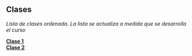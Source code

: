 ## Clases
*Lista de clases ordenada. La lista se actualiza a medida que se desarrolla el curso*


[__Clase 1__](Clase_1/index.md)   
[__Clase 2__](Clase_2/index.md)
